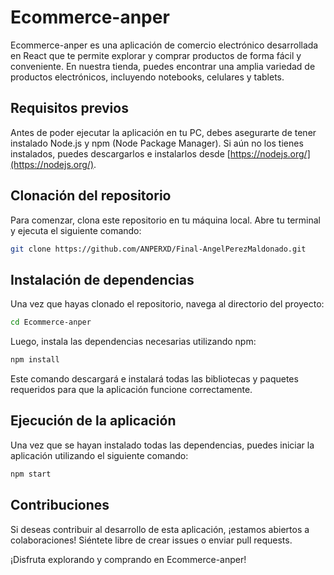 
# Ecommerce-anper

Ecommerce-anper es una aplicación de comercio electrónico desarrollada en React que te permite explorar y comprar productos de forma fácil y conveniente. En nuestra tienda, puedes encontrar una amplia variedad de productos electrónicos, incluyendo notebooks, celulares y tablets.

## Requisitos previos

Antes de poder ejecutar la aplicación en tu PC, debes asegurarte de tener instalado Node.js y npm (Node Package Manager). Si aún no los tienes instalados, puedes descargarlos e instalarlos desde [https://nodejs.org/](https://nodejs.org/).

## Clonación del repositorio

Para comenzar, clona este repositorio en tu máquina local. Abre tu terminal y ejecuta el siguiente comando:

```bash
git clone https://github.com/ANPERXD/Final-AngelPerezMaldonado.git
```
## Instalación de dependencias
Una vez que hayas clonado el repositorio, navega al directorio del proyecto:
```bash
cd Ecommerce-anper
```
Luego, instala las dependencias necesarias utilizando npm:

```bash
npm install
```
Este comando descargará e instalará todas las bibliotecas y paquetes requeridos para que la aplicación funcione correctamente.

## Ejecución de la aplicación
Una vez que se hayan instalado todas las dependencias, puedes iniciar la aplicación utilizando el siguiente comando:
```bash
npm start
```
## Contribuciones
Si deseas contribuir al desarrollo de esta aplicación, ¡estamos abiertos a colaboraciones! Siéntete libre de crear issues o enviar pull requests.

¡Disfruta explorando y comprando en Ecommerce-anper!

